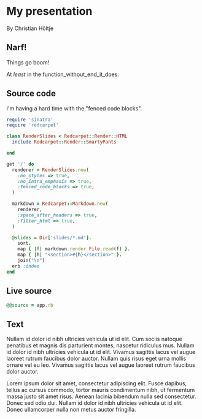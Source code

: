 # My presentation

By Christian Höltje

## Narf!

Things go boom!

At _least_ in the function_without_end_it_does.

## Source code

I'm having a hard time with the "fenced code blocks".

```ruby
require 'sinatra'
require 'redcarpet'

class RenderSlides < Redcarpet::Render::HTML
  include Redcarpet::Render::SmartyPants

end

get '/' do
  renderer = RenderSlides.new(
    :no_styles => true,
    :no_intra_emphasis => true,
    :fenced_code_blocks => true,
  )

  markdown = Redcarpet::Markdown.new(
    renderer,
    :space_after_headers => true,
    :filter_html => true,
  )

  @slides = Dir['slides/*.md'].
    sort.
    map { |f| markdown.render File.read(f) }.
    map { |h| "<section>#{h}</section>" }.
    join("\n")
  erb :index
end
```

## Live source

```ruby
@@source = app.rb
```

## Text

Nullam id dolor id nibh ultricies vehicula ut id elit. Cum sociis natoque
penatibus et magnis dis parturient montes, nascetur ridiculus mus. Nullam id
dolor id nibh ultricies vehicula ut id elit. Vivamus sagittis lacus vel augue
laoreet rutrum faucibus dolor auctor. Nullam quis risus eget urna mollis ornare
vel eu leo. Vivamus sagittis lacus vel augue laoreet rutrum faucibus dolor
auctor.

Lorem ipsum dolor sit amet, consectetur adipiscing elit. Fusce dapibus, tellus
ac cursus commodo, tortor mauris condimentum nibh, ut fermentum massa justo sit
amet risus. Aenean lacinia bibendum nulla sed consectetur. Donec sed odio dui.
Nullam id dolor id nibh ultricies vehicula ut id elit. Donec ullamcorper nulla
non metus auctor fringilla.

